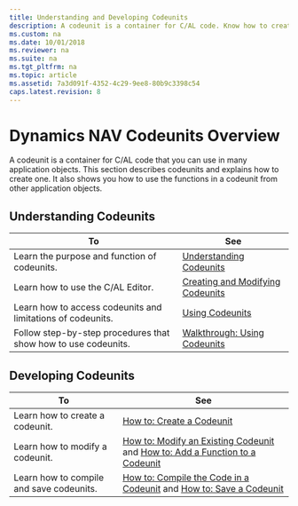 ```yaml
---
title: Understanding and Developing Codeunits 
description: A codeunit is a container for C/AL code. Know how to create one and use the functions in a codeunit from other application objects.
ms.custom: na
ms.date: 10/01/2018
ms.reviewer: na
ms.suite: na
ms.tgt_pltfrm: na
ms.topic: article
ms.assetid: 7a3d091f-4352-4c29-9ee8-80b9c3398c54
caps.latest.revision: 8
---
```

# Dynamics NAV Codeunits Overview 
A codeunit is a container for C/AL code that you can use in many application objects. This section describes codeunits and explains how to create one. It also shows you how to use the functions in a codeunit from other application objects.  
  
## Understanding Codeunits  
  
|To|See|  
|--------|---------|  
|Learn the purpose and function of codeunits.|[Understanding Codeunits](Understanding-Codeunits.md)|  
|Learn how to use the C/AL Editor.|[Creating and Modifying Codeunits](Creating-and-Modifying-Codeunits.md)|  
|Learn how to access codeunits and limitations of codeunits.|[Using Codeunits](Using-Codeunits.md)|  
|Follow step-by-step procedures that show how to use codeunits.|[Walkthrough: Using Codeunits](Walkthrough--Using-Codeunits.md)|  
  
## Developing Codeunits  
  
|To|See|  
|--------|---------|  
|Learn how to create a codeunit.|[How to: Create a Codeunit](How-to--Create-a-Codeunit.md)|  
|Learn how to modify a codeunit.|[How to: Modify an Existing Codeunit](How-to--Modify-an-Existing-Codeunit.md) and [How to: Add a Function to a Codeunit](How-to--Add-a-Function-to-a-Codeunit.md)|  
|Learn how to compile and save codeunits.|[How to: Compile the Code in a Codeunit](How-to--Compile-the-Code-in-a-Codeunit.md) and [How to: Save a Codeunit](How-to--Save-a-Codeunit.md)|

